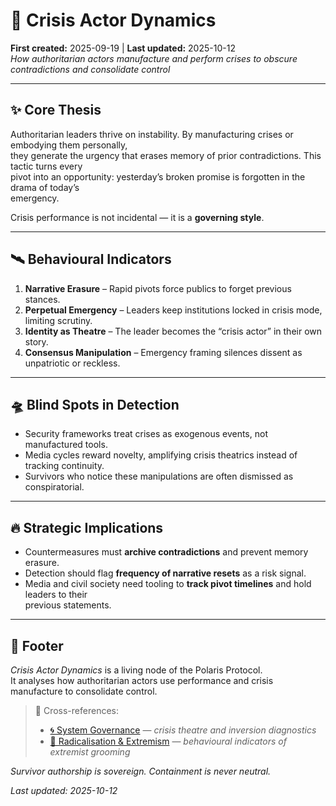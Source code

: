 # 🧨 Crisis Actor Dynamics  
**First created:** 2025-09-19 | **Last updated:** 2025-10-12  
*How authoritarian actors manufacture and perform crises to obscure contradictions and consolidate control*

---

## ✨ Core Thesis  
Authoritarian leaders thrive on instability. By manufacturing crises or embodying them personally,  
they generate the urgency that erases memory of prior contradictions. This tactic turns every  
pivot into an opportunity: yesterday’s broken promise is forgotten in the drama of today’s  
emergency.  

Crisis performance is not incidental — it is a **governing style**.  

---

## 🛰 Behavioural Indicators  
1. **Narrative Erasure** – Rapid pivots force publics to forget previous stances.  
2. **Perpetual Emergency** – Leaders keep institutions locked in crisis mode, limiting scrutiny.  
3. **Identity as Theatre** – The leader becomes the “crisis actor” in their own story.  
4. **Consensus Manipulation** – Emergency framing silences dissent as unpatriotic or reckless.  

---

## 🛸 Blind Spots in Detection  
- Security frameworks treat crises as exogenous events, not manufactured tools.  
- Media cycles reward novelty, amplifying crisis theatrics instead of tracking continuity.  
- Survivors who notice these manipulations are often dismissed as conspiratorial.  

---

## 🔥 Strategic Implications  
- Countermeasures must **archive contradictions** and prevent memory erasure.  
- Detection should flag **frequency of narrative resets** as a risk signal.  
- Media and civil society need tooling to **track pivot timelines** and hold leaders to their  
  previous statements.  

---

## 🏮 Footer  

*Crisis Actor Dynamics* is a living node of the Polaris Protocol.  
It analyses how authoritarian actors use performance and crisis manufacture to consolidate control.  

> 📡 Cross-references:
> 
> - [🌀 System Governance](../🌀_System_Governance/README.md) — *crisis theatre and inversion diagnostics*  
> - [🪬 Radicalisation & Extremism](../🪬_Radicalisation_Extremism/README.md) — *behavioural indicators of extremist grooming*  

*Survivor authorship is sovereign. Containment is never neutral.*  

_Last updated: 2025-10-12_

